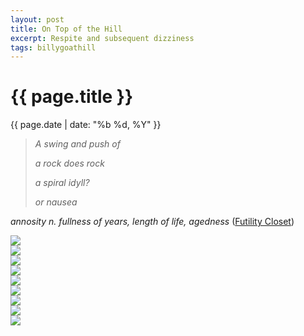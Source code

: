 ```yaml
---
layout: post
title: On Top of the Hill
excerpt: Respite and subsequent dizziness
tags: billygoathill
---
```


{{ page.title }}
================
<div class="pdate"> {{ page.date | date: "%b %d, %Y" }} </div>

> *A swing and push of*
>
> *a rock does rock*
>
> *a spiral idyll?*
>
> *or nausea*


*annosity n. fullness of years, length of life, agedness* ([Futility Closet](http://www.futilitycloset.com))


<div style="max-width:1200px;margin:0;padding:0;">
<div id="demo5" class="flex-images">

<div class="item" data-w="533" data-h="800">
	<div class="img"><img src="https://docs.google.com/uc?id=0B6d70FmpKIi1V0pkMTNDN2hWSm8" data-src="https://docs.google.com/uc?id=0B6d70FmpKIi1cnYyY0hBQmtkRTA"></div>
</div>
<div class="item" data-w="533" data-h="800">
	<div class="img"><img src="https://docs.google.com/uc?id=0B6d70FmpKIi1V0pkMTNDN2hWSm8" data-src="https://docs.google.com/uc?id=0B6d70FmpKIi1NWJpQkphcm10QkE"></div>
</div>
<div class="item" data-w="533" data-h="800">
	<div class="img"><img src="https://docs.google.com/uc?id=0B6d70FmpKIi1V0pkMTNDN2hWSm8" data-src="https://docs.google.com/uc?id=0B6d70FmpKIi1UVBXeEVwWVRUV3c"></div>
</div>
<div class="item" data-w="1200" data-h="800">
	<div class="img"><img src="https://docs.google.com/uc?id=0B6d70FmpKIi1V0pkMTNDN2hWSm8" data-src="https://docs.google.com/uc?id=0B6d70FmpKIi1SGppMHRGZTRmc3M"></div>
</div>
<div class="item" data-w="533" data-h="800">
	<div class="img"><img src="https://docs.google.com/uc?id=0B6d70FmpKIi1V0pkMTNDN2hWSm8" data-src="https://docs.google.com/uc?id=0B6d70FmpKIi1WFhiallRTzZNWWM"></div>
</div>
<div class="item" data-w="533" data-h="800">
	<div class="img"><img src="https://docs.google.com/uc?id=0B6d70FmpKIi1V0pkMTNDN2hWSm8" data-src="https://docs.google.com/uc?id=0B6d70FmpKIi1TmVqdmJlQzlCcjQ"></div>
</div>
<div class="item" data-w="533" data-h="800">
	<div class="img"><img src="https://docs.google.com/uc?id=0B6d70FmpKIi1V0pkMTNDN2hWSm8" data-src="https://docs.google.com/uc?id=0B6d70FmpKIi1Skxqa284b19IVVU"></div>
</div>
<div class="item" data-w="533" data-h="800">
	<div class="img"><img src="https://docs.google.com/uc?id=0B6d70FmpKIi1V0pkMTNDN2hWSm8" data-src="https://docs.google.com/uc?id=0B6d70FmpKIi1S0ZzcjFfbXg3Tms"></div>
</div>
<div class="item" data-w="1200" data-h="800">
	<div class="img"><img src="https://docs.google.com/uc?id=0B6d70FmpKIi1V0pkMTNDN2hWSm8" data-src="https://docs.google.com/uc?id=0B6d70FmpKIi1QVpzWE53bzdid2c"></div>
</div>
	
</div>
</div>

<script>
$('#demo5').flexImages({ rowHeight:800 , truncate: 0});
</script>


